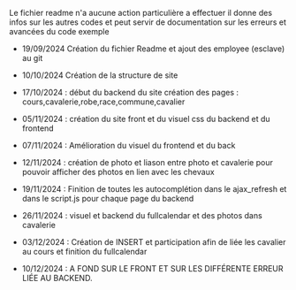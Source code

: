 Le fichier readme n'a aucune action  particulière a effectuer il donne des infos sur les autres codes et peut servir de documentation sur les erreurs et avancées du code exemple



- 19/09/2024 Création du fichier Readme et ajout des employee (esclave) au git
  
- 10/10/2024  Création de la structure de site

- 17/10/2024 : début du backend du site création des pages : cours,cavalerie,robe,race,commune,cavalier

- 05/11/2024 : création du site front et du visuel css du backend et du frontend

- 07/11/2024 : Amélioration du visuel du frontend et du back

- 12/11/2024 : création de photo et liason entre photo et cavalerie pour pouvoir afficher des photos en lien avec les chevaux

- 19/11/2024 : Finition de toutes les autocomplétion dans le ajax_refresh et dans le script.js pour chaque page du backend

- 26/11/2024 : visuel et backend du fullcalendar et des photos dans cavalerie

- 03/12/2024 : Création de INSERT et participation afin de liée les cavalier au cours et finition du fullcalendar

- 10/12/2024 : A FOND SUR LE FRONT ET SUR LES DIFFÉRENTE ERREUR LIÉE AU BACKEND.






